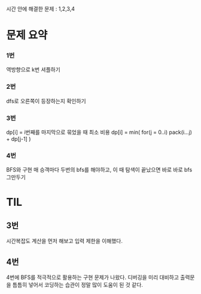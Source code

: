 시간 안에 해결한 문제 : 1,2,3,4

# 문제 요약

### 1번

역방향으로 k번 셔플하기

### 2번

dfs로 오른쪽이 등장하는지 확인하기

### 3번

dp[i] = i번째를 마지막으로 묶었을 때 최소 비용
dp[i] = min( for(j = 0..i) pack(i...j) + dp[j-1] ) 

### 4번

BFS와 구현
매 승객마다 두번의 bfs를 해야하고, 이 때 탐색이 끝났으면 바로 바로 bfs 그만두기

# TIL

## 3번

시간복잡도 계산을 먼저 해보고 입력 제한을 이해했다.

## 4번

4번에 BFS를 적극적으로 활용하는 구현 문제가 나왔다. 디버깅을 미리 대비하고 출력문을 틈틈히 넣어서 코딩하는 습관이 정말 많이 도움이 된 것 같다.